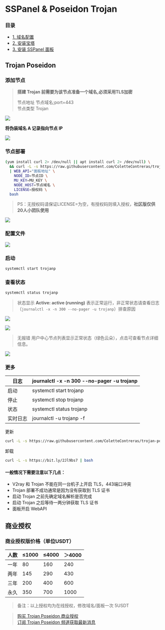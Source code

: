 # SSPanel & Poseidon Trojan

### 目录

* [1. 域名配置](../getting-started/yu-ming-pei-zhi.md)
* [2. 安装宝塔](../getting-started/an-zhuang-bao-ta.md)
* [3. 安装 SSPanel 面板](../getting-started/install-sspanel.md)


## Trojan Poseidon

### 添加节点

> **搭建 Trojan 前需要为该节点准备一个域名,必须采用TLS加密**  
>
> 节点地址     节点域名;port=443  
> 节点类型     Trojan

![](../.gitbook/assets/2020-05-18-12-48-45.png)

**将伪装域名 A 记录指向节点 IP**

![](../.gitbook/assets/2020-05-18-12-49-45.png)

### 节点部署

```bash
(yum install curl 2> /dev/null || apt install curl 2> /dev/null) \
  && curl -L -s https://raw.githubusercontent.com/ColetteContreras/trojan-poseidon/master/sspanel-install-release.sh \
  | WEB_API="面板地址" \
    NODE_ID=节点ID \
    MU_KEY=MU_KEY \
    NODE_HOST=节点域名 \
    LICENSE=授权码 \
  bash
```

> PS：无授权码请保证LICENSE=为空，有授权码则填入授权，**社区版仅供20人小团队使用**

![](../.gitbook/assets/2020-05-18-12-55-48.png)

### 配置文件

![](../.gitbook/assets/2020-05-18-12-57-04.png)

### 启动

```bash
systemctl start trojanp
```

### 查看状态

```bash
systemctl status trojanp
```

> 状态显示 **Active: active (running)** 表示正常运行，非正常状态请查看日志（`journalctl -x -n 300 --no-pager -u trojanp`）排查原因

![](../.gitbook/assets/2020-05-18-12-57-20.png)

![](../.gitbook/assets/2020-05-18-13-02-05.png)


> 无报错 用户中心节点列表显示正常状态（绿色云朵），点击可查看节点详细信息。

![](../.gitbook/assets/2020-05-18-13-02-53.png)

### 更多

| 日志	   | journalctl -x -n 300 --no-pager -u trojanp |
|---------|--------|
| 启动	   | systemctl start trojanp |
| 停止	   | systemctl stop trojanp |
| 状态	   | systemctl status trojanp |
| 实时日志	| journalctl -u trojanp -f |

更新

```bash
curl -L -s https://raw.githubusercontent.com/ColetteContreras/trojan-poseidon/master/sspanel-install-release.sh | bash
```

卸载

```bash
curl -L -s https://bit.ly/2Jl9bs7 | bash
```

#### 一般情况下需要注意以下几点：

* V2ray 和 Trojan 不能在同一台机子上开启 TLS，443端口冲突
* Trojan 部署不成功通常是因为没有获取到 TLS 证书
* 启动 Trojan 之前先确定域名解析是否完成
* 启动 Trojan 之后等待一两分钟获取 TLS 证书
* 面板开启 WebAPI

[comment]: <> (TROJAN LICENSING BEGIN)

## 商业授权

### 商业授权版价格（单位USDT）

| 人数 | 	≤1000 |	≤4000 |	＞4000 |
|-----|--------|-------|--------|
|一年	| 80	| 160	| 240    |
|两年	| 145 |	290 | 	430  |
|三年	| 200 |	400 | 	600  |
|永久	| 350 |	700 | 	1000 |

> 备注：以上授权均为在线授权，修改域名/面板一次 5USDT  

> [购买 Trojan Poseidon 商业授权](https://t.me/mara915)  
[订阅 Trojan Poseidon 频道获取最新消息](https://t.me/trojan_poseidon)

[comment]: <> (TROJAN LICENSING BEGIN)
